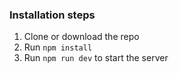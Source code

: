 ### Installation steps

1. Clone or download the repo
2. Run `npm install`
3. Run `npm run dev` to start the server
